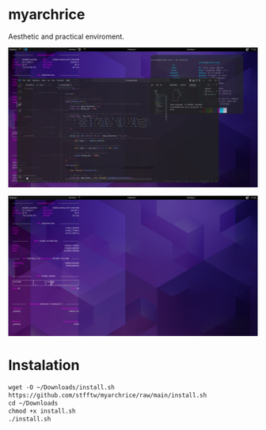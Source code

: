# myarchrice
Aesthetic and practical enviroment.

![alt text](https://github.com/stfftw/myarchrice/raw/main/Examples/Desktop%201_001.png)

![alt text](https://github.com/stfftw/myarchrice/raw/main/Examples/Desktop%201_002.png)
# Instalation
```
wget -O ~/Downloads/install.sh https://github.com/stfftw/myarchrice/raw/main/install.sh
cd ~/Downloads
chmod +x install.sh
./install.sh
```
